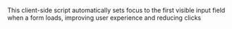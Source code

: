 This client-side script automatically sets focus to the first visible input field when a form loads, improving user experience and reducing clicks
